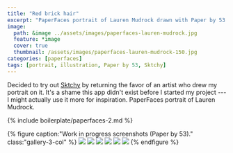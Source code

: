 ```yaml
---
title: "Red brick hair"
excerpt: "PaperFaces portrait of Lauren Mudrock drawn with Paper by 53 on an iPad."
image: 
  path: &image ../assets/images/paperfaces-lauren-mudrock.jpg 
  feature: *image
  cover: true
  thumbnail: /assets/images/paperfaces-lauren-mudrock-150.jpg
categories: [paperfaces]
tags: [portrait, illustration, Paper by 53, Sktchy]
---
```


Decided to try out [Sktchy](http://www.sktchy.com/) by returning the favor of an artist who drew my portrait on it. It's a shame this app didn't exist before I started my project --- I might actually use it more for inspiration. PaperFaces portrait of Lauren Mudrock.

{% include boilerplate/paperfaces-2.md %}

{% figure caption:"Work in progress screenshots (Paper by 53)." class:"gallery-3-col" %}
[![](/assets/images/paperfaces-lauren-mudrock-process-1-600.jpg)](/assets/images/paperfaces-lauren-mudrock-process-1-lg.jpg)
[![](/assets/images/paperfaces-lauren-mudrock-process-2-600.jpg)](/assets/images/paperfaces-lauren-mudrock-process-2-lg.jpg)
[![](/assets/images/paperfaces-lauren-mudrock-process-3-600.jpg)](/assets/images/paperfaces-lauren-mudrock-process-3-lg.jpg)
[![](/assets/images/paperfaces-lauren-mudrock-process-4-600.jpg)](/assets/images/paperfaces-lauren-mudrock-process-4-lg.jpg)
[![](/assets/images/paperfaces-lauren-mudrock-process-5-600.jpg)](/assets/images/paperfaces-lauren-mudrock-process-5-lg.jpg)
[![](/assets/images/paperfaces-lauren-mudrock-process-6-600.jpg)](/assets/images/paperfaces-lauren-mudrock-process-6-lg.jpg)
{% endfigure %}
